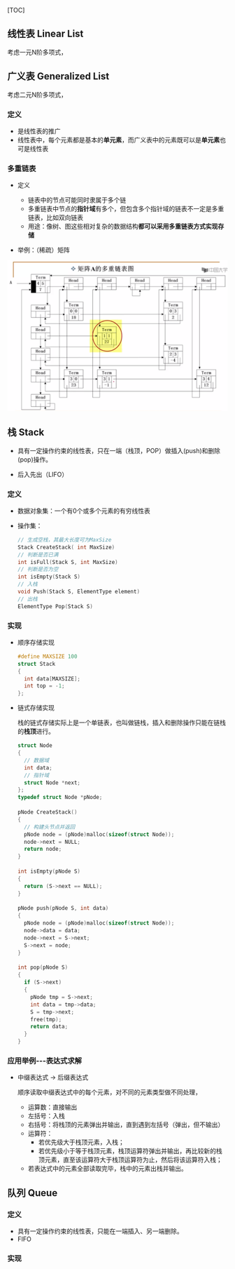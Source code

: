 [TOC]

## 线性表 Linear List

考虑一元N阶多项式，



## 广义表 Generalized List

考虑二元N阶多项式，

### 定义

- 是线性表的推广
- 线性表中，每个元素都是基本的**单元素**，而广义表中的元素既可以是**单元素**也可是线性表



### 多重链表

- 定义
  - 链表中的节点可能同时隶属于多个链
  - 多重链表中节点的**指针域**有多个，但包含多个指针域的链表不一定是多重链表，比如双向链表
  - 用途：像树、图这些相对复杂的数据结构**都可以采用多重链表方式实现存储**

- 举例：（稀疏）矩阵



![](../images/matrix_list.png)



## 栈 Stack

- 具有一定操作约束的线性表，只在一端（栈顶，POP）做插入(push)和删除(pop)操作。

- 后入先出（LIFO）

### 定义

- 数据对象集：一个有0个或多个元素的有穷线性表

- 操作集：

  ```c
  // 生成空栈，其最大长度可为MaxSize
  Stack CreateStack( int MaxSize)
  // 判断是否已满
  int isFull(Stack S, int MaxSize)
  // 判断是否为空
  int isEmpty(Stack S)
  // 入栈
  void Push(Stack S, ElementType element)
  // 出栈
  ElementType Pop(Stack S)
  ```

### 实现

- 顺序存储实现

  ```c
  #define MAXSIZE 100
  struct Stack
  {
    int data[MAXSIZE];
    int top = -1;
  };
  ```

- 链式存储实现

  栈的链式存储实际上是一个单链表，也叫做链栈，插入和删除操作只能在链栈的**栈顶**进行。

  ```c
  struct Node
  {
    // 数据域
    int data;
    // 指针域
    struct Node *next;
  };
  typedef struct Node *pNode;
  
  pNode CreateStack()
  {
    // 构建头节点并返回
    pNode node = (pNode)malloc(sizeof(struct Node));
    node->next = NULL;
    return node;
  }
  
  int isEmpty(pNode S)
  {
    return (S->next == NULL);
  }
  
  pNode push(pNode S, int data)
  {
    pNode node = (pNode)malloc(sizeof(struct Node));
    node->data = data;
    node->next = S->next;
    S->next = node;
  }
  
  int pop(pNode S)
  {
    if (S->next)
    {
      pNode tmp = S->next;
      int data = tmp->data;
      S = tmp->next;
      free(tmp);
      return data;    
    }
  }
  ```

### 应用举例---表达式求解

- 中缀表达式 -> 后缀表达式

  顺序读取中缀表达式中的每个元素，对不同的元素类型做不同处理，

  - 运算数：直接输出
  - 左括号：入栈
  - 右括号：将栈顶的元素弹出并输出，直到遇到左括号（弹出，但不输出）
  - 运算符：
    - 若优先级大于栈顶元素，入栈；
    - 若优先级小于等于栈顶元素，栈顶运算符弹出并输出，再比较新的栈顶元素，直至该运算符大于栈顶运算符为止，然后将该运算符入栈；
  - 若表达式中的元素全部读取完毕，栈中的元素出栈并输出。



## 队列 Queue

### 定义

- 具有一定操作约束的线性表，只能在一端插入、另一端删除。
- FIFO

### 实现








